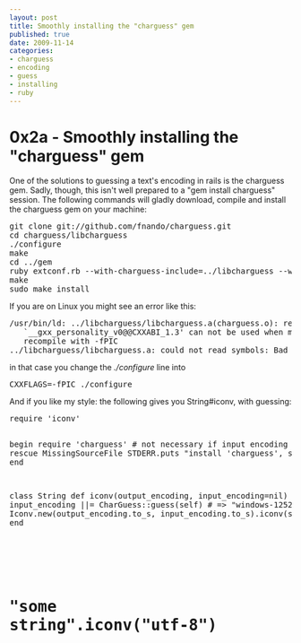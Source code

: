 ```yaml
---
layout: post
title: Smoothly installing the "charguess" gem
published: true
date: 2009-11-14
categories:
- charguess
- encoding
- guess
- installing
- ruby
---
```

<h1>0x2a - Smoothly installing the "charguess" gem</h1>

<p>One of the solutions to guessing a text's encoding in rails is the charguess gem. Sadly, though,
this isn't well prepared to a "gem install charguess" session. The following commands will
gladly download, compile and install the charguess gem on your machine:</p>

<div class="CodeRay">
  <div class="code"><pre>git clone git://github.com/fnando/charguess.git
cd charguess/libcharguess
./configure
make
cd ../gem
ruby extconf.rb --with-charguess-include=../libcharguess --with-charguess-lib=../libcharguess
make
sudo make install</pre></div>
</div>


<p>If you are on Linux you might see an error like this:</p>

<div class="CodeRay">
  <div class="code"><pre>/usr/bin/ld: ../libcharguess/libcharguess.a(charguess.o): relocation R_X86_64_32 against
   `__gxx_personality_v0@@CXXABI_1.3' can not be used when making a shared object; 
   recompile with -fPIC
../libcharguess/libcharguess.a: could not read symbols: Bad value</pre></div>
</div>


<p>in that case you change the <em>./configure</em> line into</p>

<div class="CodeRay">
  <div class="code"><pre>CXXFLAGS=-fPIC ./configure</pre></div>
</div>


<p>And if you like my style: the following gives you String#iconv, with guessing:</p>

<div class="CodeRay">
  <div class="code"><pre>require 'iconv'

begin
  require 'charguess' # not necessary if input encoding is known
rescue MissingSourceFile
  STDERR.puts &quot;install 'charguess', see http://radiospiel.org/0x2a-smooth-charguess-install&quot;
end

class String
  def iconv(output_encoding, input_encoding=nil)
    input_encoding ||= CharGuess::guess(self)                 # =&gt; &quot;windows-1252&quot;
    Iconv.new(output_encoding.to_s, input_encoding.to_s).iconv(self)
  end
end

#
# &quot;some string&quot;.iconv(&quot;utf-8&quot;)</pre></div>
</div>
